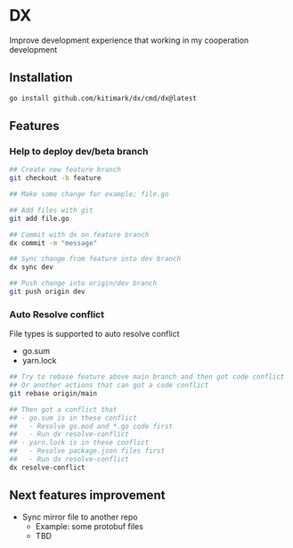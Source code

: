 # DX
Improve development experience that working in my cooperation development

## Installation
```bash
go install github.com/kitimark/dx/cmd/dx@latest
```

## Features

### Help to deploy dev/beta branch
```bash
## Create new feature branch
git checkout -b feature

## Make some change for example; file.go

## Add files with git
git add file.go

## Commit with dx on feature branch
dx commit -m "message"

## Sync change from feature into dev branch
dx sync dev

## Push change into origin/dev branch
git push origin dev
```

### Auto Resolve conflict

File types is supported to auto resolve conflict
- go.sum
- yarn.lock

```bash
## Try to rebase feature above main branch and then got code conflict
## Or another actions that can got a code conflict
git rebase origin/main

## Then got a conflict that 
## - go.sum is in these conflict
##   - Resolve go.mod and *.go code first
##   - Run dx resolve-conflict
## - yarn.lock is in these conflict
##   - Resolve package.json files first
##   - Run dx resolve-conflict
dx resolve-conflict
```

## Next features improvement
- Sync mirror file to another repo
  - Example: some protobuf files 
  - TBD
